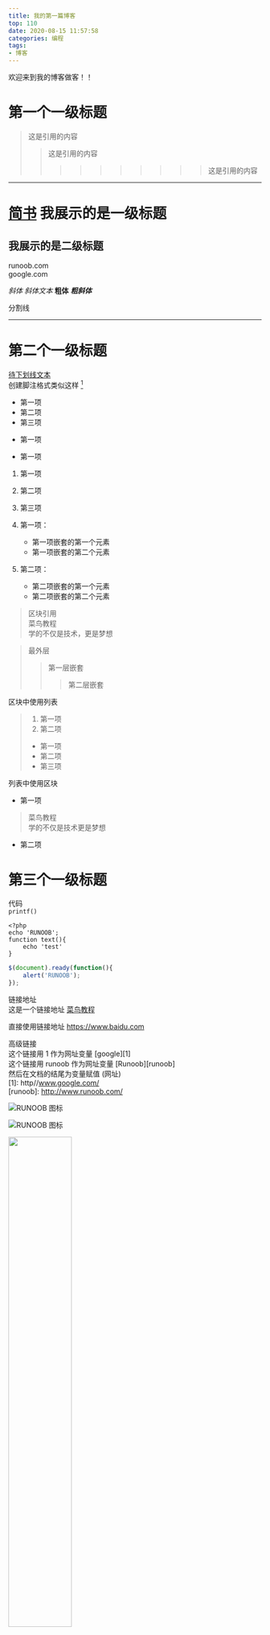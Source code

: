 ```yaml
---
title: 我的第一篇博客
top: 110
date: 2020-08-15 11:57:58
categories: 编程
tags:
- 博客
---
```

欢迎来到我的博客做客！！
<!--more-->

# 第一个一级标题

> 这是引用的内容
>> 这是引用的内容
>>>>>>>>>> 这是引用的内容
*****
[简书](http://jianshu.com)
我展示的是一级标题
====================
我展示的是二级标题
----------------

runoob.com  
google.com

*斜体*
_斜体文本_
**粗体**
***粗斜体***

分割线
********  

# 第二个一级标题
<u>待下划线文本</u>  
创建脚注格式类似这样 [^RUNOOB]  

[^RUNOOB]:菜鸟教程 -- 学的不仅是技术，更是梦想！！  
* 第一项  
* 第二项  
* 第三项

+ 第一项
- 第一项


1. 第一项
2. 第二项
3. 第三项

1. 第一项：
    - 第一项嵌套的第一个元素
    - 第一项嵌套的第二个元素
2. 第二项：
    - 第二项嵌套的第一个元素
    - 第二项嵌套的第二个元素


> 区块引用  
> 菜鸟教程  
> 学的不仅是技术，更是梦想

> 最外层
>> 第一层嵌套
>>> 第二层嵌套

区块中使用列表
> 1. 第一项
> 2. 第二项
> + 第一项
> + 第二项
> + 第三项

列表中使用区块  
* 第一项  
> 菜鸟教程  
> 学的不仅是技术更是梦想  

* 第二项   
# 第三个一级标题
代码  
`printf()` 	

	<?php
	echo 'RUNOOB';
	function text(){
		echo 'test'
	}   

```javascript
$(document).ready(function(){  
	alert('RUNOOB');  
});
```


链接地址  
这是一个链接地址 [菜鸟教程](https://www.runoob.com)  

直接使用链接地址 <https://www.baidu.com>


高级链接  
这个链接用 1 作为网址变量 [google][1]  
这个链接用 runoob 作为网址变量 [Runoob][runoob]  
然后在文档的结尾为变量赋值 (网址)  
[1]: http//www.google.com/  
[runoob]: http://www.runoob.com/  

![RUNOOB 图标](http://static.runoob.com/images/runoob-logo.png)

![RUNOOB 图标](http://static.runoob.com/images/runoob-logo.png "RUNOOB")

<img src="http://static.runoob.com/images/runoob-logo.png" width="50%">  


| 左对齐 | 右对齐 | 居中对齐 |
| :-----| ----: | :----: |
| 单元格 | 单元格 | 单元格 |
| 单元格 | 单元格 | 单元格 |

不在Markdown覆盖范围之内的标签，都可以在文档里面用html编写  
使用 <kbd>Ctrl</kbd>+<kbd>Alt</kbd>+<kbd>Del</kbd> 重启电脑


```mermaid
graph LR
A[方形] -->B(圆角)
    B --> C{条件a}
    C -->|a=1| D[结果1]
    C -->|a=2| E[结果2]
    F[横向流程图]
```

[查看更多Markdown技巧](https://www.runoob.com/markdown/md-advance.html)